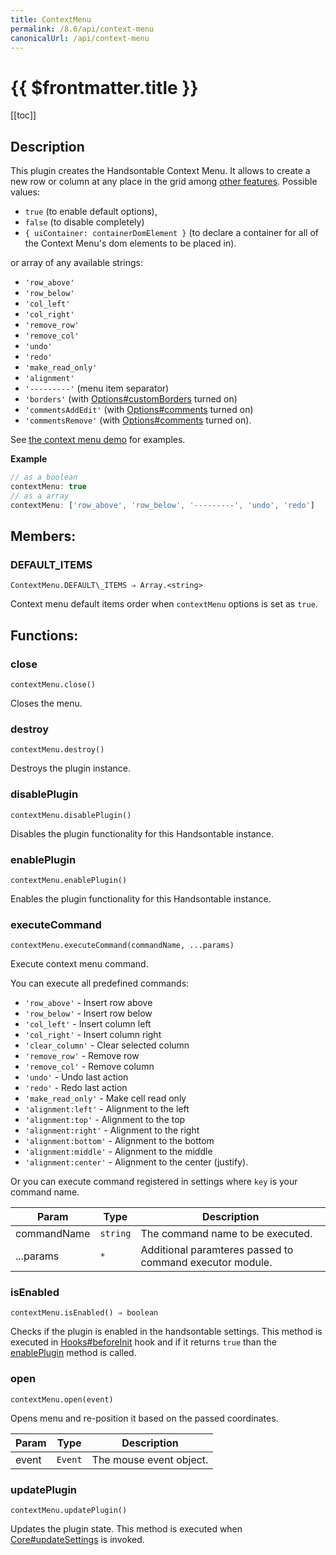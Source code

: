 ```yaml
---
title: ContextMenu
permalink: /8.6/api/context-menu
canonicalUrl: /api/context-menu
---
```


# {{ $frontmatter.title }}

[[toc]]

## Description


This plugin creates the Handsontable Context Menu. It allows to create a new row or column at any place in the
grid among [other features](https://handsontable.com/docs/demo-context-menu.html).
Possible values:
* `true` (to enable default options),
* `false` (to disable completely)
* `{ uiContainer: containerDomElement }` (to declare a container for all of the Context Menu's dom elements to be placed in).

or array of any available strings:
* `'row_above'`
* `'row_below'`
* `'col_left'`
* `'col_right'`
* `'remove_row'`
* `'remove_col'`
* `'undo'`
* `'redo'`
* `'make_read_only'`
* `'alignment'`
* `'---------'` (menu item separator)
* `'borders'` (with [Options#customBorders](./Options/#customBorders) turned on)
* `'commentsAddEdit'` (with [Options#comments](./Options/#comments) turned on)
* `'commentsRemove'` (with [Options#comments](./Options/#comments) turned on).

See [the context menu demo](https://handsontable.com/docs/demo-context-menu.html) for examples.


**Example**  
```js
// as a boolean
contextMenu: true
// as a array
contextMenu: ['row_above', 'row_below', '---------', 'undo', 'redo']
```
## Members:

### DEFAULT_ITEMS
`ContextMenu.DEFAULT\_ITEMS ⇒ Array.<string>`

Context menu default items order when `contextMenu` options is set as `true`.


## Functions:

### close
`contextMenu.close()`

Closes the menu.



### destroy
`contextMenu.destroy()`

Destroys the plugin instance.



### disablePlugin
`contextMenu.disablePlugin()`

Disables the plugin functionality for this Handsontable instance.



### enablePlugin
`contextMenu.enablePlugin()`

Enables the plugin functionality for this Handsontable instance.



### executeCommand
`contextMenu.executeCommand(commandName, ...params)`

Execute context menu command.

You can execute all predefined commands:
 * `'row_above'` - Insert row above
 * `'row_below'` - Insert row below
 * `'col_left'` - Insert column left
 * `'col_right'` - Insert column right
 * `'clear_column'` - Clear selected column
 * `'remove_row'` - Remove row
 * `'remove_col'` - Remove column
 * `'undo'` - Undo last action
 * `'redo'` - Redo last action
 * `'make_read_only'` - Make cell read only
 * `'alignment:left'` - Alignment to the left
 * `'alignment:top'` - Alignment to the top
 * `'alignment:right'` - Alignment to the right
 * `'alignment:bottom'` - Alignment to the bottom
 * `'alignment:middle'` - Alignment to the middle
 * `'alignment:center'` - Alignment to the center (justify).

Or you can execute command registered in settings where `key` is your command name.


| Param | Type | Description |
| --- | --- | --- |
| commandName | <code>string</code> | The command name to be executed. |
| ...params | <code>\*</code> | Additional paramteres passed to command executor module. |



### isEnabled
`contextMenu.isEnabled() ⇒ boolean`

Checks if the plugin is enabled in the handsontable settings. This method is executed in [Hooks#beforeInit](./Hooks/#beforeInit)
hook and if it returns `true` than the [enablePlugin](#ContextMenu+enablePlugin) method is called.



### open
`contextMenu.open(event)`

Opens menu and re-position it based on the passed coordinates.


| Param | Type | Description |
| --- | --- | --- |
| event | <code>Event</code> | The mouse event object. |



### updatePlugin
`contextMenu.updatePlugin()`

Updates the plugin state. This method is executed when [Core#updateSettings](./Core/#updateSettings) is invoked.


